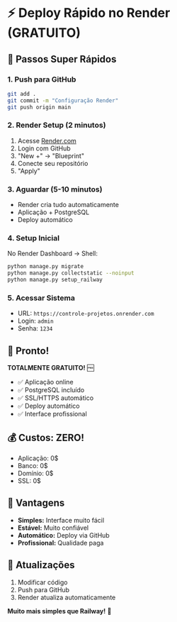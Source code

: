 # ⚡ Deploy Rápido no Render (GRATUITO)

## 🚀 Passos Super Rápidos

### 1. Push para GitHub
```bash
git add .
git commit -m "Configuração Render"
git push origin main
```

### 2. Render Setup (2 minutos)
1. Acesse [Render.com](https://render.com)
2. Login com GitHub
3. "New +" → "Blueprint"
4. Conecte seu repositório
5. "Apply"

### 3. Aguardar (5-10 minutos)
- Render cria tudo automaticamente
- Aplicação + PostgreSQL
- Deploy automático

### 4. Setup Inicial
No Render Dashboard → Shell:
```bash
python manage.py migrate
python manage.py collectstatic --noinput
python manage.py setup_railway
```

### 5. Acessar Sistema
- URL: `https://controle-projetos.onrender.com`
- Login: `admin`
- Senha: `1234`

## 🎉 Pronto!

**TOTALMENTE GRATUITO!** 🆓

- ✅ Aplicação online
- ✅ PostgreSQL incluído
- ✅ SSL/HTTPS automático
- ✅ Deploy automático
- ✅ Interface profissional

## 💰 Custos: ZERO!

- Aplicação: 0$
- Banco: 0$
- Domínio: 0$
- SSL: 0$

## 🌟 Vantagens

- **Simples:** Interface muito fácil
- **Estável:** Muito confiável
- **Automático:** Deploy via GitHub
- **Profissional:** Qualidade paga

## 🔄 Atualizações

1. Modificar código
2. Push para GitHub
3. Render atualiza automaticamente

**Muito mais simples que Railway!** 🚀 